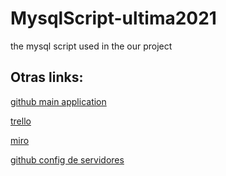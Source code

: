 # MysqlScript-ultima2021
the mysql script used in the our project

## Otras links:
[github main application](https://github.com/ULTIMA2021/ProyectoULTIMA)

[trello](https://github.com/FedericoCosta2021/MysqlScript-ultima2021.git)

[miro](https://github.com/FedericoCosta2021/MysqlScript-ultima2021.git)

[github config de servidores](https://github.com/ULTIMA2021/Sistemas-Operativos)
